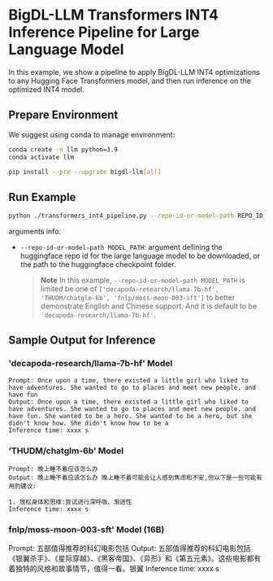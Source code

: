# BigDL-LLM Transformers INT4 Inference Pipeline for Large Language Model

In this example, we show a pipeline to apply BigDL-LLM INT4 optimizations to any Hugging Face Transformers model, and then run inference on the optimized INT4 model.

## Prepare Environment
We suggest using conda to manage environment:
```bash
conda create -n llm python=3.9
conda activate llm

pip install --pre --upgrade bigdl-llm[all]
```

## Run Example
```bash
python ./transformers_int4_pipeline.py --repo-id-or-model-path REPO_ID_OR_MODEL_PATH
```
arguments info:
- `--repo-id-or-model-path MODEL_PATH`: argument defining the huggingface repo id for the large language model to be downloaded, or the path to the huggingface checkpoint folder.

  > **Note** In this example, `--repo-id-or-model-path MODEL_PATH` is limited be one of `['decapoda-research/llama-7b-hf', 'THUDM/chatglm-6b', 'fnlp/moss-moon-003-sft']` to better demonstrate English and Chinese support. And it is default to be `'decapoda-research/llama-7b-hf'`.

## Sample Output for Inference
### 'decapoda-research/llama-7b-hf' Model
```log
Prompt: Once upon a time, there existed a little girl who liked to have adventures. She wanted to go to places and meet new people, and have fun
Output: Once upon a time, there existed a little girl who liked to have adventures. She wanted to go to places and meet new people, and have fun. She wanted to be a hero. She wanted to be a hero, but she didn't know how. She didn't know how to be a
Inference time: xxxx s
```

### 'THUDM/chatglm-6b' Model
```log
Prompt: 晚上睡不着应该怎么办
Output: 晚上睡不着应该怎么办 晚上睡不着可能会让人感到焦虑和不安,但以下是一些可能有用的建议:

1. 放松身体和思维:尝试进行深呼吸、渐进性
Inference time: xxxx s
```

### fnlp/moss-moon-003-sft' Model (16B)
Prompt: 五部值得推荐的科幻电影包括
Output: 五部值得推荐的科幻电影包括《银翼杀手》、《星际穿越》、《黑客帝国》、《异形》和《第五元素》。这些电影都有着独特的风格和故事情节，值得一看。银翼
Inference time: xxxx s